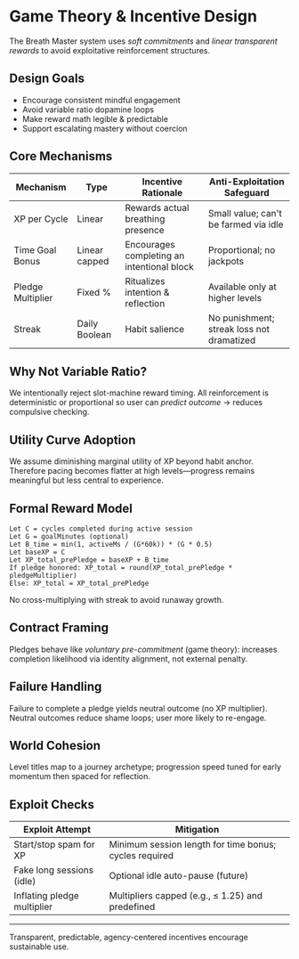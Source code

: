 # Game Theory & Incentive Design

The Breath Master system uses *soft commitments* and *linear transparent rewards* to avoid exploitative reinforcement structures.

## Design Goals
- Encourage consistent mindful engagement
- Avoid variable ratio dopamine loops
- Make reward math legible & predictable
- Support escalating mastery without coercion

## Core Mechanisms
| Mechanism | Type | Incentive Rationale | Anti-Exploitation Safeguard |
|-----------|------|---------------------|-----------------------------|
| XP per Cycle | Linear | Rewards actual breathing presence | Small value; can't be farmed via idle |
| Time Goal Bonus | Linear capped | Encourages completing an intentional block | Proportional; no jackpots |
| Pledge Multiplier | Fixed % | Ritualizes intention & reflection | Available only at higher levels |
| Streak | Daily Boolean | Habit salience | No punishment; streak loss not dramatized |

## Why Not Variable Ratio?
We intentionally reject slot-machine reward timing. All reinforcement is deterministic or proportional so user can *predict outcome* → reduces compulsive checking.

## Utility Curve Adoption
We assume diminishing marginal utility of XP beyond habit anchor. Therefore pacing becomes flatter at high levels—progress remains meaningful but less central to experience.

## Formal Reward Model
```
Let C = cycles completed during active session
Let G = goalMinutes (optional)
Let B_time = min(1, activeMs / (G*60k)) * (G * 0.5)
Let baseXP = C
Let XP_total_prePledge = baseXP + B_time
If pledge honored: XP_total = round(XP_total_prePledge * pledgeMultiplier)
Else: XP_total = XP_total_prePledge
```
No cross-multiplying with streak to avoid runaway growth.

## Contract Framing
Pledges behave like *voluntary pre-commitment* (game theory): increases completion likelihood via identity alignment, not external penalty.

## Failure Handling
Failure to complete a pledge yields neutral outcome (no XP multiplier). Neutral outcomes reduce shame loops; user more likely to re-engage.

## World Cohesion
Level titles map to a journey archetype; progression speed tuned for early momentum then spaced for reflection.

## Exploit Checks
| Exploit Attempt | Mitigation |
|-----------------|------------|
| Start/stop spam for XP | Minimum session length for time bonus; cycles required |
| Fake long sessions (idle) | Optional idle auto-pause (future) |
| Inflating pledge multiplier | Multipliers capped (e.g., ≤ 1.25) and predefined |

---
Transparent, predictable, agency-centered incentives encourage sustainable use.
